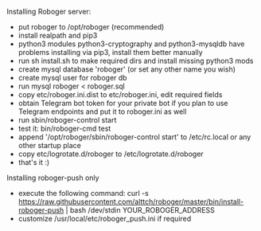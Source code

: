 Installing Roboger server:

- put roboger to /opt/roboger (recommended)
- install realpath and pip3
- python3 modules python3-cryptography and python3-mysqldb have problems
   installing via pip3, install them better manually
- run sh install.sh to make required dirs and install missing python3 mods
- create mysql database 'roboger' (or set any other name you wish)
- create mysql user for roboger db
- run mysql roboger < roboger.sql
- copy etc/roboger.ini.dist to etc/roboger.ini, edit required fields
- obtain Telegram bot token for your private bot if you plan to use
  Telegram endpoints and put it to roboger.ini as well
- run sbin/roboger-control start
- test it: bin/roboger-cmd test
- append '/opt/roboger/sbin/roboger-control start' to /etc/rc.local or any other
  startup place
- copy etc/logrotate.d/roboger to /etc/logrotate.d/roboger
- that's it :)

Installing roboger-push only
- execute the following command: 
  curl -s https://raw.githubusercontent.com/alttch/roboger/master/bin/install-roboger-push | bash /dev/stdin YOUR_ROBOGER_ADDRESS
- customize /usr/local/etc/roboger_push.ini if required

